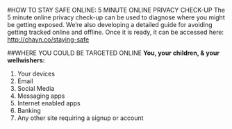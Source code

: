 #HOW TO STAY SAFE ONLINE: 5 MINUTE ONLINE PRIVACY CHECK-UP
The 5 minute online privacy check-up can be used to diagnose where you might be getting exposed. We’re also developing a detailed guide for avoiding getting tracked online and offline. Once it is ready, it can be accessed here: http://chayn.co/staying-safe 

##WHERE YOU COULD BE TARGETED ONLINE 
**You, your children, & your wellwishers:**
1. Your devices
2. Email
3. Social Media
4. Messaging apps
5. Internet enabled apps
6. Banking
7. Any other site requiring a signup or account

